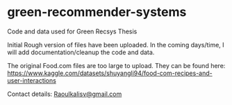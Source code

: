 # green-recommender-systems
Code and data used for Green Recsys Thesis


Initial Rough version of files have been uploaded. In the coming days/time, I will
add documentation/cleanup the code and data.

The original Food.com files are too large to upload. They can be found here:
https://www.kaggle.com/datasets/shuyangli94/food-com-recipes-and-user-interactions



Contact details: Raoulkalisv@gmail.com
